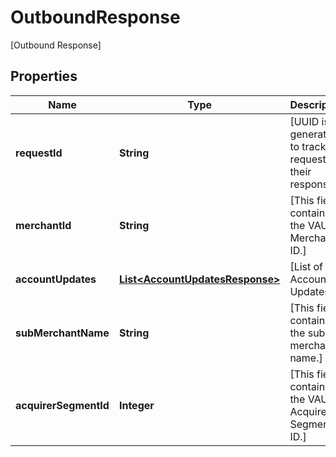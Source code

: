 

# OutboundResponse

[Outbound Response]

## Properties

| Name | Type | Description | Notes |
|------------ | ------------- | ------------- | -------------|
|**requestId** | **String** | [UUID is generated  to track the request and their response.] |  |
|**merchantId** | **String** | [This field contains the VAU Merchant ID.] |  |
|**accountUpdates** | [**List&lt;AccountUpdatesResponse&gt;**](AccountUpdatesResponse.md) | [List of Account Updates] |  |
|**subMerchantName** | **String** | [This field contains the sub merchant name.] |  [optional] |
|**acquirerSegmentId** | **Integer** | [This field contains the VAU Acquirer Segment ID.] |  |



